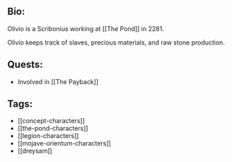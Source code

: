 ## Bio:

Olivio is a Scribonius working at [[The Pond]] in 2281.

Olivio keeps track of slaves, precious materials, and raw stone production.

## Quests:

- Involved in [[The Payback]]

## Tags:

- [[concept-characters]]
- [[the-pond-characters]]
- [[legion-characters]]
- [[mojave-orientum-characters]]
- [[dreysam]]